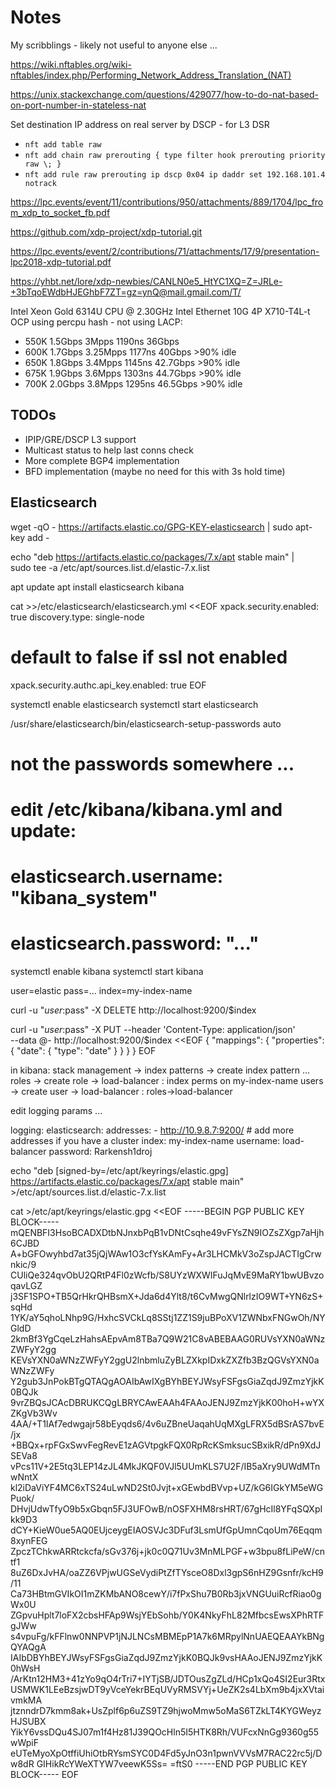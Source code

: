 # Notes

My scribblings - likely not useful to anyone else ...


https://wiki.nftables.org/wiki-nftables/index.php/Performing_Network_Address_Translation_(NAT)

https://unix.stackexchange.com/questions/429077/how-to-do-nat-based-on-port-number-in-stateless-nat


Set destination IP address on real server by DSCP - for L3 DSR

* `nft add table raw`
* `nft add chain raw prerouting { type filter hook prerouting priority raw \; }`
* `nft add rule raw prerouting ip dscp 0x04 ip daddr set 192.168.101.4 notrack`

https://lpc.events/event/11/contributions/950/attachments/889/1704/lpc_from_xdp_to_socket_fb.pdf

https://github.com/xdp-project/xdp-tutorial.git

https://lpc.events/event/2/contributions/71/attachments/17/9/presentation-lpc2018-xdp-tutorial.pdf

https://yhbt.net/lore/xdp-newbies/CANLN0e5_HtYC1XQ=Z=JRLe-+3bTqoEWdbHJEGhbF7ZT=gz=ynQ@mail.gmail.com/T/


Intel Xeon Gold 6314U CPU @ 2.30GHz
Intel Ethernet 10G 4P X710-T4L-t OCP
using percpu hash - not using LACP:

* 550K 1.5Gbps 3Mpps    1190ns 36Gbps
* 600K 1.7Gbps 3.25Mpps 1177ns 40Gbps   >90% idle
* 650K 1.8Gbps 3.4Mpps  1145ns 42.7Gbps >90% idle
* 675K 1.9Gbps 3.6Mpps  1303ns 44.7Gbps >90% idle
* 700K 2.0Gbps 3.8Mpps  1295ns 46.5Gbps >90% idle

## TODOs

* IPIP/GRE/DSCP L3 support
* Multicast status to help last conns check
* More complete BGP4 implementation
* BFD implementation (maybe no need for this with 3s hold time)

## Elasticsearch

wget -qO - https://artifacts.elastic.co/GPG-KEY-elasticsearch | sudo apt-key add -

echo "deb https://artifacts.elastic.co/packages/7.x/apt stable main" | \
	sudo tee -a /etc/apt/sources.list.d/elastic-7.x.list
	
apt update
apt install elasticsearch kibana

cat >>/etc/elasticsearch/elasticsearch.yml <<EOF
xpack.security.enabled: true
discovery.type: single-node
# default to false if ssl not enabled
xpack.security.authc.api_key.enabled: true
EOF

systemctl enable elasticsearch
systemctl start elasticsearch


/usr/share/elasticsearch/bin/elasticsearch-setup-passwords auto

# not the passwords somewhere ...
# edit /etc/kibana/kibana.yml and update:
#  elasticsearch.username: "kibana_system"
#  elasticsearch.password: "..."

systemctl enable kibana
systemctl start kibana



user=elastic
pass=...
index=my-index-name

curl -u "$user:$pass" -X DELETE http://localhost:9200/$index

curl -u "$user:$pass" -X PUT --header 'Content-Type: application/json' \
     --data @- http://localhost:9200/$index <<EOF
{
 "mappings": {
  "properties": {
   "date": {
    "type": "date"
   }
  }
 } 
}
EOF

in kibana:
stack management -> index patterns -> create index pattern
...
roles -> create role -> load-balancer : index perms on my-index-name
users -> create user -> load-balancer : roles->load-balancer

edit logging params ...

logging:
  elasticsearch:
    addresses:
      - http://10.9.8.7:9200/
	  # add more addresses if you have a cluster
    index: my-index-name
    username: load-balancer
    password: Rarkensh1droj



echo "deb [signed-by=/etc/apt/keyrings/elastic.gpg] https://artifacts.elastic.co/packages/7.x/apt stable main" >/etc/apt/sources.list.d/elastic-7.x.list

cat >/etc/apt/keyrings/elastic.gpg <<EOF
-----BEGIN PGP PUBLIC KEY BLOCK-----
mQENBFI3HsoBCADXDtbNJnxbPqB1vDNtCsqhe49vFYsZN9IOZsZXgp7aHjh6CJBD
A+bGFOwyhbd7at35jQjWAw1O3cfYsKAmFy+Ar3LHCMkV3oZspJACTIgCrwnkic/9
CUliQe324qvObU2QRtP4Fl0zWcfb/S8UYzWXWIFuJqMvE9MaRY1bwUBvzoqavLGZ
j3SF1SPO+TB5QrHkrQHBsmX+Jda6d4Ylt8/t6CvMwgQNlrlzIO9WT+YN6zS+sqHd
1YK/aY5qhoLNhp9G/HxhcSVCkLq8SStj1ZZ1S9juBPoXV1ZWNbxFNGwOh/NYGldD
2kmBf3YgCqeLzHahsAEpvAm8TBa7Q9W21C8vABEBAAG0RUVsYXN0aWNzZWFyY2gg
KEVsYXN0aWNzZWFyY2ggU2lnbmluZyBLZXkpIDxkZXZfb3BzQGVsYXN0aWNzZWFy
Y2gub3JnPokBTgQTAQgAOAIbAwIXgBYhBEYJWsyFSFgsGiaZqdJ9ZmzYjkK0BQJk
9vrZBQsJCAcDBRUKCQgLBRYCAwEAAh4FAAoJENJ9ZmzYjkK00hoH+wYXZKgVb3Wv
4AA/+T1IAf7edwgajr58bEyqds6/4v6uZBneUaqahUqMXgLFRX5dBSrAS7bvE/jx
+BBQx+rpFGxSwvFegRevE1zAGVtpgkFQX0RpRcKSmksucSBxikR/dPn9XdJSEVa8
vPcs11V+2E5tq3LEP14zJL4MkJKQF0VJl5UUmKLS7U2F/IB5aXry9UWdMTnwNntX
kl2iDaViYF4MC6xTS24uLwND2St0Jvjt+xGEwbdBVvp+UZ/kG6IGkYM5eWGPuok/
DHvjUdwTfyO9b5xGbqn5FJ3UFOwB/nOSFXHM8rsHRT/67gHcIl8YFqSQXpIkk9D3
dCY+KieW0ue5AQ0EUjceygEIAOSVJc3DFuf3LsmUfGpUmnCqoUm76Eqqm8xynFEG
ZpczTChkwARRtckcfa/sGv376j+jk0c0Q71Uv3MnMLPGF+w3bpu8fLiPeW/cntf1
8uZ6DxJvHA/oaZZ6VPjwUGSeVydiPtZfTYsceO8Dxl3gpS6nHZ9Gsnfr/kcH9/11
Ca73HBtmGVIkOI1mZKMbANO8cewY/i7fPxShu7B0Rb3jxVNGUuiRcfRiao0gWx0U
ZGpvuHplt7loFX2cbsHFAp9WsjYEbSohb/Y0K4NkyFhL82MfbcsEwsXPhRTFgJWw
s4vpuFg/kFFlnw0NNPVP1jNJLNCsMBMEpP1A7k6MRpylNnUAEQEAAYkBNgQYAQgA
IAIbDBYhBEYJWsyFSFgsGiaZqdJ9ZmzYjkK0BQJk9vsHAAoJENJ9ZmzYjkK0hWsH
/ArKtn12HM3+41zYo9qO4rTri7+IYTjSB/JDTOusZgZLd/HCp1xQo4SI2Eur3Rtx
USMWK1LEeBzsjwDT9yVceYekrBEqUVyRMSVYj+UeZK2s4LbXm9b4jxXVtaivmkMA
jtznndrD7kmm8ak+UsZplf6p6uZS9TZ9hjwoMmw5oMaS6TZkLT4KYGWeyzHJSUBX
YikY6vssDQu4SJ07m1f4Hz81J39QOcHln5I5HTK8Rh/VUFcxNnGg9360g55wWpiF
eUTeMyoXpOtffiUhiOtbRYsmSYC0D4Fd5yJnO3n1pwnVVVsM7RAC22rc5j/Dw8dR
GIHikRcYWeXTYW7veewK5Ss=
=ftS0
-----END PGP PUBLIC KEY BLOCK-----
EOF

